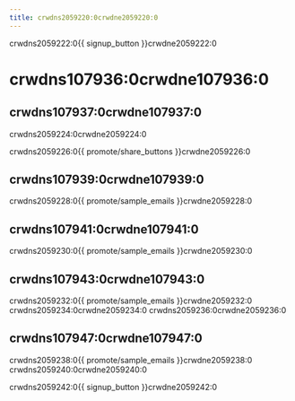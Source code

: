 ```yaml
---
title: crwdns2059220:0crwdne2059220:0
---
```


crwdns2059222:0{{ signup_button }}crwdne2059222:0

# crwdns107936:0crwdne107936:0

## crwdns107937:0crwdne107937:0

crwdns2059224:0crwdne2059224:0

crwdns2059226:0{{ promote/share_buttons }}crwdne2059226:0

## crwdns107939:0crwdne107939:0

crwdns2059228:0{{ promote/sample_emails }}crwdne2059228:0

## crwdns107941:0crwdne107941:0

crwdns2059230:0{{ promote/sample_emails }}crwdne2059230:0

## crwdns107943:0crwdne107943:0

crwdns2059232:0{{ promote/sample_emails }}crwdne2059232:0 crwdns2059234:0crwdne2059234:0 crwdns2059236:0crwdne2059236:0

## crwdns107947:0crwdne107947:0

crwdns2059238:0{{ promote/sample_emails }}crwdne2059238:0 crwdns2059240:0crwdne2059240:0

crwdns2059242:0{{ signup_button }}crwdne2059242:0